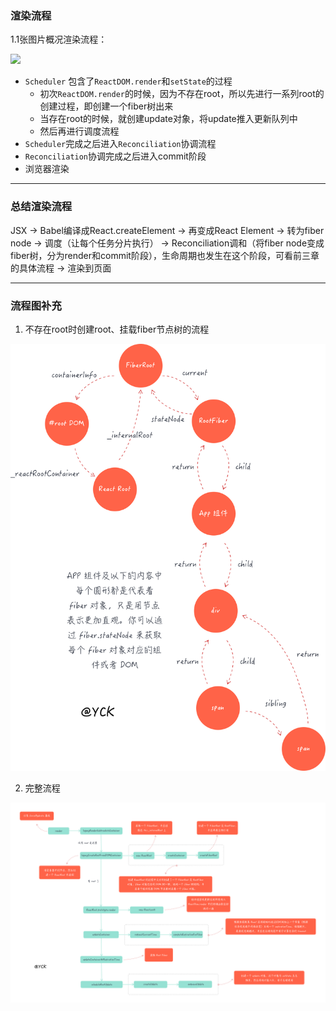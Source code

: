 ### 渲染流程

1.1张图片概况渲染流程：

![](https://pic3.zhimg.com/80/v2-019d3d028c103edd9e4d096ab44c823e_720w.jpg)

+ `Scheduler` 包含了`ReactDOM.render`和`setState`的过程
  + 初次`ReactDOM.render`的时候，因为不存在root，所以先进行一系列root的创建过程，即创建一个fiber树出来
  + 当存在root的时候，就创建update对象，将update推入更新队列中
  + 然后再进行调度流程
+ `Scheduler`完成之后进入`Reconciliation`协调流程
+ `Reconciliation`协调完成之后进入commit阶段
+ 浏览器渲染

---

### 总结渲染流程
JSX -> Babel编译成React.createElement -> 再变成React Element -> 转为fiber node -> 调度（让每个任务分片执行） -> 
Reconciliation调和（将fiber node变成fiber树，分为render和commit阶段），生命周期也发生在这个阶段，可看前三章的具体流程 -> 渲染到页面 

---

### 流程图补充
1. 不存在root时创建root、挂载fiber节点树的流程

![](https://raw.githubusercontent.com/superwtt/MyFileRepository/main/image/React/渲染流程1.png)

2. 完整流程

![](https://raw.githubusercontent.com/superwtt/MyFileRepository/main/image/React/渲染流程2.png)













